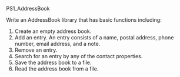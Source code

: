 PS1_AddressBook

Write an AddressBook library that has basic functions including:

1. Create an empty address book.
2. Add an entry.  An entry consists of a name, postal address, phone number, email address, and a note.
3. Remove an entry.
4. Search for an entry by any of the contact properties.
5. Save the address book to a file.
6. Read the address book from a file.
